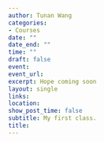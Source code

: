 ```yaml
---
author: Tunan Wang
categories:
- Courses
date: ""
date_end: ""
time: ""
draft: false
event: 
event_url: 
excerpt: Hope coming soon
layout: single
links:
location: 
show_post_time: false
subtitle: My first class.
title: 
---
```



